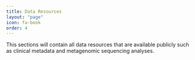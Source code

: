 ```yaml
---
title: Data Resources
layout: "page"
icon: fa-book
order: 4
---
```


This sections will contain all data resources that are available publicly such as clinical metadata and metagenomic sequencing analyses.
